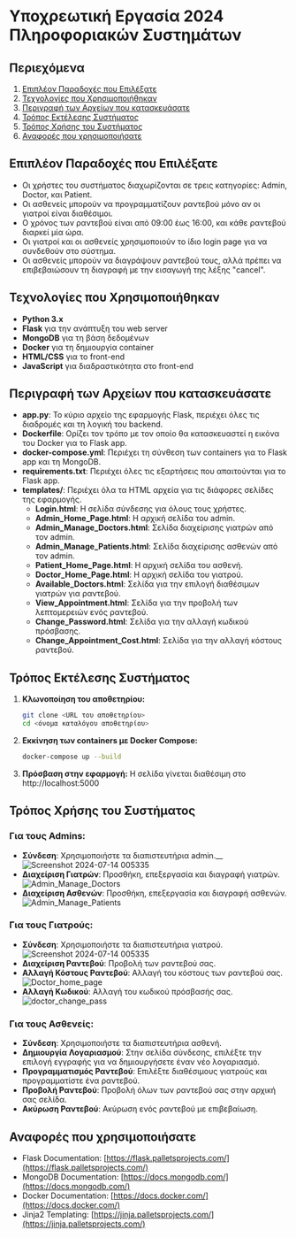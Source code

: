 # Υποχρεωτική Εργασία 2024 Πληροφοριακών Συστημάτων

## Περιεχόμενα

1. [Επιπλέον Παραδοχές που Επιλέξατε](#επιπλέον-παραδοχές-που-επιλέξατε)
2. [Τεχνολογίες που Χρησιμοποιήθηκαν](#τεχνολογίες-που-χρησιμοποιήθηκαν)
3. [Περιγραφή των Αρχείων που κατασκευάσατε](#περιγραφή-των-αρχείων-που-κατασκευάσατε)
4. [Τρόπος Εκτέλεσης Συστήματος](#τρόπος-εκτέλεσης-συστήματος)
5. [Τρόπος Χρήσης του Συστήματος](#τρόπος-χρήσης-του-συστήματος)
6. [Αναφορές που χρησιμοποιήσατε](#αναφορές-που-χρησιμοποιήσατε)

## Επιπλέον Παραδοχές που Επιλέξατε

- Οι χρήστες του συστήματος διαχωρίζονται σε τρεις κατηγορίες: Admin, Doctor, και Patient.
- Οι ασθενείς μπορούν να προγραμματίζουν ραντεβού μόνο αν οι γιατροί είναι διαθέσιμοι.
- Ο χρόνος των ραντεβού είναι από 09:00 έως 16:00, και κάθε ραντεβού διαρκεί μία ώρα.
- Οι γιατροί και οι ασθενείς χρησιμοποιούν το ίδιο login page για να συνδεθούν στο σύστημα.
- Οι ασθενείς μπορούν να διαγράψουν ραντεβού τους, αλλά πρέπει να επιβεβαιώσουν τη διαγραφή με την εισαγωγή της λέξης "cancel".

## Τεχνολογίες που Χρησιμοποιήθηκαν

- **Python 3.x**
- **Flask** για την ανάπτυξη του web server
- **MongoDB** για τη βάση δεδομένων
- **Docker** για τη δημιουργία container
- **HTML/CSS** για το front-end
- **JavaScript** για διαδραστικότητα στο front-end

## Περιγραφή των Αρχείων που κατασκευάσατε

- **app.py**: Το κύριο αρχείο της εφαρμογής Flask, περιέχει όλες τις διαδρομές και τη λογική του backend.
- **Dockerfile**: Ορίζει τον τρόπο με τον οποίο θα κατασκευαστεί η εικόνα του Docker για το Flask app.
- **docker-compose.yml**: Περιέχει τη σύνθεση των containers για το Flask app και τη MongoDB.
- **requirements.txt**: Περιέχει όλες τις εξαρτήσεις που απαιτούνται για το Flask app.
- **templates/**: Περιέχει όλα τα HTML αρχεία για τις διάφορες σελίδες της εφαρμογής.
  - **Login.html**: Η σελίδα σύνδεσης για όλους τους χρήστες.
  - **Admin_Home_Page.html**: Η αρχική σελίδα του admin.
  - **Admin_Manage_Doctors.html**: Σελίδα διαχείρισης γιατρών από τον admin.
  - **Admin_Manage_Patients.html**: Σελίδα διαχείρισης ασθενών από τον admin.
  - **Patient_Home_Page.html**: Η αρχική σελίδα του ασθενή.
  - **Doctor_Home_Page.html**: Η αρχική σελίδα του γιατρού.
  - **Available_Doctors.html**: Σελίδα για την επιλογή διαθέσιμων γιατρών για ραντεβού.
  - **View_Appointment.html**: Σελίδα για την προβολή των λεπτομερειών ενός ραντεβού.
  - **Change_Password.html**: Σελίδα για την αλλαγή κωδικού πρόσβασης.
  - **Change_Appointment_Cost.html**: Σελίδα για την αλλαγή κόστους ραντεβού.

## Τρόπος Εκτέλεσης Συστήματος

1. **Κλωνοποίηση του αποθετηρίου:**
    ```sh
    git clone <URL του αποθετηρίου>
    cd <όνομα καταλόγου αποθετηρίου>
    ```

2. **Εκκίνηση των containers με Docker Compose:**
    ```sh
    docker-compose up --build
    ```

3. **Πρόσβαση στην εφαρμογή:**
    Η σελίδα γίνεται διαθέσιμη στο http://localhost:5000

## Τρόπος Χρήσης του Συστήματος

### Για τους Admins:
- **Σύνδεση**: Χρησιμοποιήστε τα διαπιστευτήρια admin.__
![Screenshot 2024-07-14 005335](https://github.com/user-attachments/assets/bf9002cf-35b6-4b12-ad2a-c8bc4c214aa9)
- **Διαχείριση Γιατρών**: Προσθήκη, επεξεργασία και διαγραφή γιατρών.
![Admin_Manage_Doctors](https://github.com/user-attachments/assets/2f2892dd-35c0-4cd9-a193-1d162327ec58)
- **Διαχείριση Ασθενών**: Προσθήκη, επεξεργασία και διαγραφή ασθενών.
![Admin_Manage_Patients](https://github.com/user-attachments/assets/cc13c40c-6795-4e74-acb3-93eee6dba46c)

### Για τους Γιατρούς:
- **Σύνδεση**: Χρησιμοποιήστε τα διαπιστευτήρια γιατρού.
![Screenshot 2024-07-14 005335](https://github.com/user-attachments/assets/b2c34714-bc1c-4696-b15f-1026d73b927c)
- **Διαχείριση Ραντεβού**: Προβολή των ραντεβού σας.
- **Αλλαγή Κόστους Ραντεβού**: Αλλαγή του κόστους των ραντεβού σας.
![Doctor_home_page](https://github.com/user-attachments/assets/e6c0567f-f076-491b-a734-2b64016e0679)
- **Αλλαγή Κωδικού**: Αλλαγή του κωδικού πρόσβασής σας.
![doctor_change_pass](https://github.com/user-attachments/assets/ad86e58f-85eb-4040-b668-8dd14c7a7921)

### Για τους Ασθενείς:
- **Σύνδεση**: Χρησιμοποιήστε τα διαπιστευτήρια ασθενή.
- **Δημιουργία Λογαριασμού**: Στην σελίδα σύνδεσης, επιλέξτε την επιλογή εγγραφής για να δημιουργήσετε έναν νέο λογαριασμό.
- **Προγραμματισμός Ραντεβού**: Επιλέξτε διαθέσιμους γιατρούς και προγραμματίστε ένα ραντεβού.
- **Προβολή Ραντεβού**: Προβολή όλων των ραντεβού σας στην αρχική σας σελίδα.
- **Ακύρωση Ραντεβού**: Ακύρωση ενός ραντεβού με επιβεβαίωση.

## Αναφορές που χρησιμοποιήσατε

- Flask Documentation: [https://flask.palletsprojects.com/](https://flask.palletsprojects.com/)
- MongoDB Documentation: [https://docs.mongodb.com/](https://docs.mongodb.com/)
- Docker Documentation: [https://docs.docker.com/](https://docs.docker.com/)
- Jinja2 Templating: [https://jinja.palletsprojects.com/](https://jinja.palletsprojects.com/)
